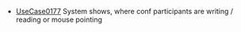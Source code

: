  * [UseCase0177](https://github.com/DomainDrivenArchitecture/ddaRequirement/blob/master/en/requirements/UseCase0177.md) System shows, where conf participants are writing / reading or mouse pointing